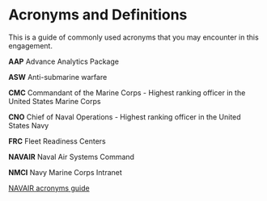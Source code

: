 # Acronyms and Definitions

This is a guide of commonly used acronyms that you may encounter in this engagement.


**AAP** Advance Analytics Package

**ASW** Anti-submarine warfare

**CMC** Commandant of the Marine Corps - Highest ranking officer in the United States Marine Corps

**CNO** Chief of Naval Operations - Highest ranking officer in the United States Navy

**FRC** Fleet Readiness Centers

**NAVAIR** Naval Air Systems Command

**NMCI** Navy Marine Corps Intranet 

[NAVAIR acronyms guide](http://www.navair.navy.mil/index.cfm?fuseaction=home.display&key=97CBE706-E262-4F5F-8987-F70F8DD1ED55)
